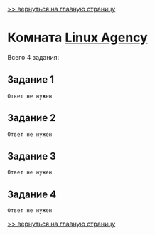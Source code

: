 [>> вернуться на главную страницу](https://github.com/BEPb/tryhackme/blob/master/README.md)

# Комната [Linux Agency](https://tryhackme.com/r/room/linuxagency) 

Всего 4 задания:
## Задание 1

```commandline
Ответ не нужен
```

## Задание 2

```commandline
Ответ не нужен
```

## Задание 3

```commandline
Ответ не нужен
```

## Задание 4

```commandline
Ответ не нужен
```

[>> вернуться на главную страницу](https://github.com/BEPb/tryhackme/blob/master/README.md)
